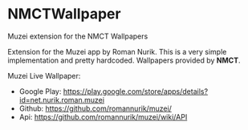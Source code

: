 NMCTWallpaper
=============

Muzei extension for the NMCT Wallpapers

Extension for the Muzei app by Roman Nurik.
This is a very simple implementation and pretty hardcoded.
Wallpapers provided by **NMCT**.

Muzei Live Wallpaper:

* Google Play: https://play.google.com/store/apps/details?id=net.nurik.roman.muzei
* Github: https://github.com/romannurik/muzei/
* Api: https://github.com/romannurik/muzei/wiki/API
